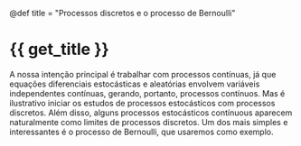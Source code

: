 @def title = "Processos discretos e o processo de Bernoulli"

# {{ get_title }}

A nossa intenção principal é trabalhar com processos contínuas, já que equações diferenciais estocásticas e aleatórias envolvem variáveis independentes contínuas, gerando, portanto, processos contínuos. Mas é ilustrativo iniciar os estudos de processos estocásticos com processos discretos. Além disso, alguns processos estocásticos contínuous aparecem naturalmente como limites de processos discretos. Um dos mais simples e interessantes é o processo de Bernoulli, que usaremos como exemplo.

